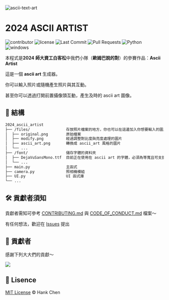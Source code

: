 ![ascii-text-art](https://github.com/user-attachments/assets/2f304d18-22df-4995-bd1f-18445d09078b)              
# 2024 ASCII ARTIST
![contributor](https://img.shields.io/github/contributors/boyan1001/2024_ascii_artist?style=for-the-badge)
![license](https://img.shields.io/github/license/boyan1001/2024_ascii_artist?style=for-the-badge)
![Last Commit](https://img.shields.io/github/last-commit/boyan1001/2024_ascii_artist?style=for-the-badge)
![Pull Requests](https://img.shields.io/github/issues-pr/boyan1001/2024_ascii_artist?style=for-the-badge)
![Python](https://img.shields.io/badge/Python-14354C.svg?logo=python&logoColor=white&style=for-the-badge)
![windows](https://img.shields.io/badge/windows-0078D6?logo=windows&logoColor=white&style=for-the-badge)


本程式是**2024 師大資工白客松**中我們小隊（**歐姆巴說的對**）的參賽作品：**Ascii Artist**  

這是一個 **ascii art** 生成器。  
  
你可以輸入照片或隨機產生照片與其互動。  
  
甚至你可以透過打開前置攝像頭互動，產生及時的 ascii art 圖像。  　

## 🧱 結構

```sh
2024_ascii_artist
├── /files/                存放照片檔案的地方，你也可以在這邊加入你想要輸入的圖片  
│  ├── original.png        原始檔案
│  ├── modify.png          經過調整對比度與亮度處理的圖片
│  ├── ascii_art.png       轉換成 ascii_art 風格的圖片
│  └── ...
├── /font/                 儲存字體的資料夾  
│  ├── DejaVuSansMono.ttf  目前正在使用在 ascii art 的字體，必須為等寬且可支援 window 環境的字體  
│  └── ...
├── main.py                主函式
├── camera.py              照相機模組  
├── UI.py                  UI 函式庫  
└── ...
```

## 🛠️ 貢獻者須知  

貢獻者需知可參考 [CONTRIBUTING.md](CONTRIBUTING.md) 與 [CODE_OF_CONDUCT.md](CODE_OF_CONDUCT.md) 檔案～  
  
有任何想法，歡迎在 [Issues](https://github.com/boyan1001/boyan_csie_notebook/issues) 提出  

## 💪 貢獻者
感謝下列大大們的貢獻～  
  
<a href="https://github.com/boyan1001/2024_ascii_artist/graphs/contributors">
  <img src="https://contrib.rocks/image?repo=boyan1001/2024_ascii_artist" />
</a>


## 🪪 Lisence  
[MIT License](LICENSE) © Hank Chen  
